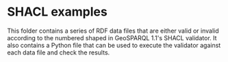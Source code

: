# SHACL examples

This folder contains a series of RDF data files that are either valid or invalid according to the numbered shaped in GeoSPARQL 1.1's SHACL validator. It also contains a Python file that can be used to execute the validator against each data file and check the results.
